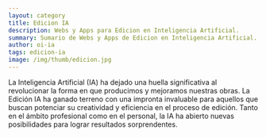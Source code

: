 ```yaml
---
layout: category
title: Edicion IA
description: Webs y Apps para Edicion en Inteligencia Artificial.
summary: Sumario de Webs y Apps de Edicion en Inteligencia Artificial.
author: oi-ia
tags: edicion-ia
image: /img/thumb/edicion.jpg
---
```


La Inteligencia Artificial (IA) ha dejado una huella significativa al revolucionar la forma en que producimos y mejoramos nuestras obras. La Edición IA ha ganado terreno con una impronta invaluable para aquellos que buscan potenciar su creatividad y eficiencia en el proceso de edición. Tanto en el ámbito profesional como en el personal, la IA ha abierto nuevas posibilidades para lograr resultados sorprendentes.
